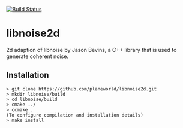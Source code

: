[![Build Status](https://travis-ci.org/planeworld/libnoise2d.svg?branch=master)](https://travis-ci.org/planeworld/libnoise2d)

libnoise2d
==========
2d adaption of libnoise by Jason Bevins, a C++ library that is used to generate coherent noise.

Installation
------------

    > git clone https://github.com/planeworld/libnoise2d.git
    > mkdir libnoise/build
    > cd libnoise/build
    > cmake ../
    > ccmake .
    (To configure compilation and installation details)
    > make install

